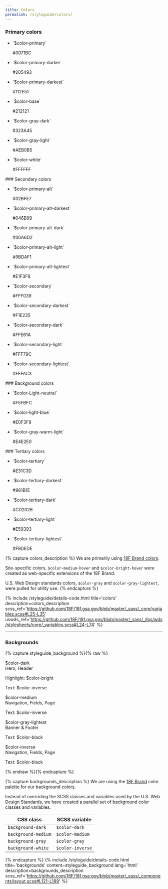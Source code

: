 ```yaml
---
title: Colors
permalink: /styleguide/colors/
---
```


### Primary colors

<ul class="palette">
  <li markdown="1">
  <span class="block background-primary"></span>
  `$color-primary`

  #0071BC
  </li>
  <li markdown="1">
  <span class="block background-primary-darker"></span>
  `$color-primary-darker`

  #205493
  </li>
  <li markdown="1">
  <span class="block background-primary-darkest"></span>
  `$color-primary-darkest`

  #112E51
  </li>
</ul>
<ul class="palette">
  <li markdown="1">
  <span class="block background-base"></span>
  `$color-base`

  #212121
  </li>
  <li markdown="1">
  <span class="block background-gray-dark"></span>
  `$color-gray-dark`

  #323A45
  </li>
  <li markdown="1">
  <span class="block background-gray-light"></span>
  `$color-gray-light`

  #AEB0B5
  </li>
  <li markdown="1">
  <span class="block background-white"></span>
  `$color-white`

  #FFFFFF
  </li>
</ul>
### Secondary colors
<ul class="palette">
  <li markdown="1">
  <span class="block background-primary-alt"></span>
  `$color-primary-alt`

  #02BFE7
  </li>
  <li markdown="1">
  <span class="block background-primary-alt-darkest"></span>
  `$color-primary-alt-darkest`

  #046B99
  </li>
  <li markdown="1">
  <span class="block background-primary-alt-dark"></span>
  `$color-primary-alt-dark`

  #00A6D2
  </li>
  <li markdown="1">
  <span class="block background-primary-alt-light"></span>
  `$color-primary-alt-light`

  #9BDAF1
  </li>
  <li markdown="1">
  <span class="block background-primary-alt-lightest"></span>
  `$color-primary-alt-lightest`

  #E1F3F8
  </li>
  <li markdown="1">
  <span class="block background-secondary"></span>
  `$color-secondary`

  #FFF039
  </li>
  <li markdown="1">
  <span class="block background-secondary-darkest"></span>
  `$color-secondary-darkest`

  #F1E235
  </li>
  <li markdown="1">
  <span class="block background-secondary-dark"></span>
  `$color-secondary-dark`

  #FFE61A
  </li>
  <li markdown="1">
  <span class="block background-secondary-light"></span>
  `$color-secondary-light`

  #FFF79C
  </li>
  <li markdown="1">
  <span class="block background-secondary-lightest"></span>
  `$color-secondary-lightest`

  #FFFAC3
  </li>
</ul>
### Background colors
<ul class="palette">
  <li markdown="1">
  <span class="block background-light-neutral"></span>
  `$color-Light-neutral`

  #F5FBFC
  </li>
  <li markdown="1">
  <span class="block background-light-blue"></span>
  `$color-light-blue`

  #E0F3F8
  </li>
  <li markdown="1">
  <span class="block background-gray-warm-light"></span>
  `$color-gray-warm-light`

  #E4E2E0
  </li>
</ul>
### Tertiary colors
<ul class="palette">
  <li markdown="1">
  <span class="block background-tertiary"></span>
  `$color-tertiary`

  #E31C3D
  </li>
  <li markdown="1">
  <span class="block background-tertiary-darkest"></span>
  `$color-tertiary-darkest`

  #981B1E
  </li>
  <li markdown="1">
  <span class="block background-tertiary-dark"></span>
  `$color-tertiary-dark`

  #CD2026
  </li>
  <li markdown="1">
  <span class="block background-tertiary-light"></span>
  `$color-tertiary-light`

  #E59393
  </li>
  <li markdown="1">
  <span class="block background-tertiary-lightest"></span>
  `$color-tertiary-lightest`

  #F9DEDE
  </li>
</ul>

{% capture colors_description %}
We are primarily using [18F Brand colors](https://pages.18f.gov/brand/color-palette/).

Site-specific colors, `$color-medium-hover` and `$color-bright-hover` were created as web-specific extensions of the 18F Brand.

U.S. Web Design standards colors, `$color-gray` and `$color-gray-lightest`, were pulled for utility use.
{% endcapture %}

{% include /styleguide/details-code.html
   title='colors'
   description=colors_description
   scss_ref='https://github.com/18F/18f.gsa.gov/blob/master/_sass/_core/variables.scss#L25-L35'
   uswds_ref='https://github.com/18F/18f.gsa.gov/blob/master/_sass/_libs/wds/stylesheets/core/_variables.scss#L24-L74'
%}

---

### Backgrounds
{% capture styleguide_background %}{% raw %}
<section class="usa-grid-full">
  <div class="usa-width-one-half">
    <div class="background-dark styleguide-bg-box">
      <div class="p-bold">
        <p>$color-dark
          <br>Hero, Header</p>
      </div>
      <p class="section-heading">Highlight: $color-bright</p>
      <p>Text: $color-inverse</p>
    </div>
    <div class="background-medium styleguide-bg-box">
      <div class="p-bold">
        <p>$color-medium
          <br>Navigation, Fields, Page</p>
      </div>
      <p>Text: $color-inverse</p>
    </div>
  </div>
  <div class="usa-width-one-half">
    <div class="background-gray styleguide-bg-box">
      <div class="p-bold">
        <p>$color-gray-lightest
        <br>Banner & Footer</p>
      </div>
      <p>Text: $color-black</p>
    </div>
    <div class="background-white styleguide-bg-box">
      <div class="p-bold">
        <p>$color-inverse
        <br>Navigation, Fields, Page</p>
      </div>
      <p>Text: $color-black</p>
    </div>
  </div>
</section>
{% endraw %}{% endcapture %}

{% capture backgrounds_description %}
We are using the [18F Brand](https://pages.18f.gov/brand/color-palette/) color palette for our background colors.

Instead of overriding the SCSS classes and variables used by the U.S. Web Design Standards, we have created a parallel set of background color classes and variables.

CSS class | SCSS variable
--- | ---
`background-dark` | `$color-dark`
`background-medium` | `$color-medium`
`background-gray` | `$color-gray`
`background-white` | `$color-inverse`
{% endcapture %}
{% include /styleguide/details-code.html
   title='backgrounds'
   content=styleguide_background
   lang='html'
   description=backgrounds_description
   scss_ref='https://github.com/18F/18f.gsa.gov/blob/master/_sass/_components/layout.scss#L121-L189'
%}
